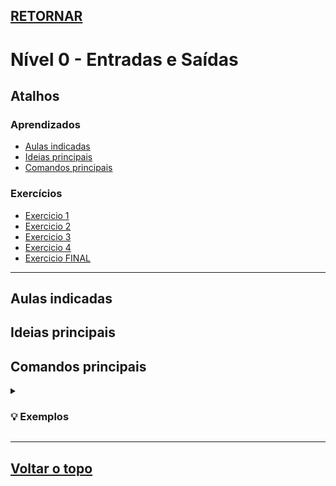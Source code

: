 ## [RETORNAR](https://github.com/stallone-dev/exercicios_portugol_2022)

# Nível 0 - Entradas e Saídas

## Atalhos

### Aprendizados
* [Aulas indicadas](#aulas-indicadas)
* [Ideias principais](#ideias-principais)
* [Comandos principais](#comandos-principais)

### Exercícios
* [Exercicio 1](./Exercicio_01.por)
* [Exercicio 2](./Exercicio_02.por)
* [Exercicio 3](./Exercicio_03.por)
* [Exercicio 4](./Exercicio_04.por)
* [Exercicio FINAL](./Exercicio_FINAL.por)

***

## Aulas indicadas

## Ideias principais

## Comandos principais

<details>
<summary><h3>💡 Exemplos</h3></summary>
</details>

***

## [Voltar o topo](./README.md)
